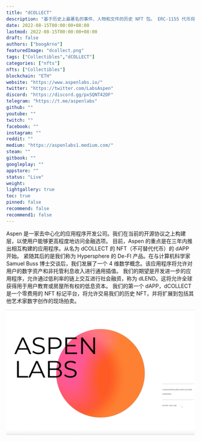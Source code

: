 ```yaml
---
title: "dCOLLECT"
description: "基于历史上最著名的事件、人物和文件的历史 NFT 包。 ERC-1155 代币将用于质押 Aspen 奖励。"
date: 2022-08-15T00:00:00+08:00
lastmod: 2022-08-15T00:00:00+08:00
draft: false
authors: ["boogArno"]
featuredImage: "dcollect.png"
tags: ["Collectibles","dCOLLECT"]
categories: ["nfts"]
nfts: ["Collectibles"]
blockchain: "ETH"
website: "https://www.aspenlabs.io/"
twitter: "https://twitter.com/LabsAspen"
discord: "https://discord.gg/pxSQNT42DF"
telegram: "https://t.me/aspenlabs"
github: ""
youtube: ""
twitch: ""
facebook: ""
instagram: ""
reddit: ""
medium: "https://aspenlabs1.medium.com/"
steam: ""
gitbook: ""
googleplay: ""
appstore: ""
status: "Live"
weight: 
lightgallery: true
toc: true
pinned: false
recommend: false
recommend1: false
---
```

Aspen 是一家去中心化的应用程序开发公司。我们在当前的开源协议之上构建层，以使用户能够更高程度地访问金融选项。
目前，Aspen 的重点是在三年内推出相互构建的应用程序。从名为 dCOLLECT 的 NFT（不可替代代币）的 dAPP 开始。
紧随其后的是我们称为 Hypersphere 的 De-FI 产品。在与计算机科学家 Samuel Buss 博士交谈后，我们发展了一个 4 维数学概念。该应用程序将允许对用户的数字资产和非托管利息收入进行通用插值。
我们的期望是开发进一步的应用程序，允许通过低利率的链上交互进行社会融资，称为 dLEND。这将允许全球获得用于用户教育或房屋所有权的低息资本。
我们的第一个 dAPP，dCOLLECT 是一个零费用的 NFT 标记平台，将允许交易我们的历史 NFT，并将扩展到包括其他艺术家数字创作的现场拍卖。

![dcollectbyaspenlabs-dapp-collectibles-ethereum-image1_1bf3cfb5d2840ddd2a05cec6df7779b1](dcollectbyaspenlabs-dapp-collectibles-ethereum-image1_1bf3cfb5d2840ddd2a05cec6df7779b1.png)